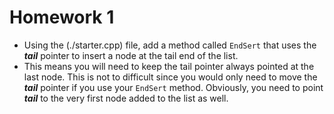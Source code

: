 Homework 1
==========

- Using the (./starter.cpp) file, add a method called `EndSert` that uses the ***tail*** pointer to insert a node at the tail end of the list.
- This means you will need to keep the tail pointer always pointed at the last node. This is not to difficult since you would only need to move the ***tail*** pointer if you use your `EndSert` method. Obviously, you need to point ***tail*** to the very first node added to the list as well.
